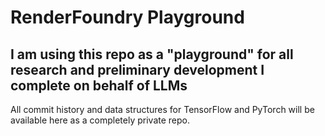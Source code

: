 # RenderFoundry Playground
I am using this repo as a "playground" for all research and preliminary development I complete on behalf of LLMs
---------------------------------------------
All commit history and data structures for TensorFlow and PyTorch will be available here as a completely private repo.
